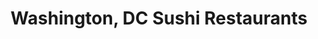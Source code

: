 ---
layout: city
title: Washington, DC Sushi Restaurants
permalink: /district-of-columbia/washington/
stateAbbr: DC
stateName: District of Columbia
cityName: Washington

---